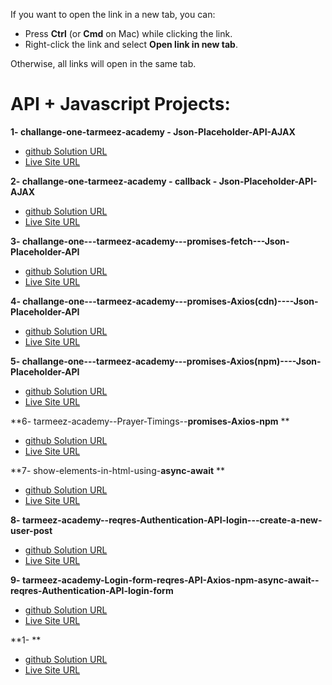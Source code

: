 
If you want to open the link in a new tab, you can:

- Press **Ctrl** (or **Cmd** on Mac) while clicking the link.
- Right-click the link and select **Open link in new tab**.

Otherwise, all links will open in the same tab.

# API + Javascript Projects:

**1- challange-one-tarmeez-academy - Json-Placeholder-API-AJAX**

- <a href="https://github.com/olahasan/challange-one-tarmeez-academy---Json-Placeholder-API-AJAX" target="_blank">github Solution URL</a>
- <a href="https://olahasan.github.io/challange-one-tarmeez-academy---Json-Placeholder-API-AJAX/" target="_blank">Live Site URL</a>

**2- challange-one-tarmeez-academy - callback - Json-Placeholder-API-AJAX**

- <a href="https://github.com/olahasan/challange-one-tarmeez-academy---callback-Json-Placeholder-API-AJAX" target="_blank">github Solution URL</a>
- <a href="https://olahasan.github.io/challange-one-tarmeez-academy---callback-Json-Placeholder-API-AJAX/" target="_blank">Live Site URL</a>

**3- challange-one---tarmeez-academy---**promises-fetch**---Json-Placeholder-API**

- <a href="https://github.com/olahasan/challange-one---tarmeez-academy---promises-fetch---Json-Placeholder-API" target="_blank">github Solution URL</a>
- <a href="https://olahasan.github.io/challange-one---tarmeez-academy---promises-fetch---Json-Placeholder-API/" target="_blank">Live Site URL</a>

**4- challange-one---tarmeez-academy---**promises-Axios(cdn)**----Json-Placeholder-API**

- <a href="https://github.com/olahasan/challange-one---tarmeez-academy---promises-Axios-cdn----Json-Placeholder-API" target="_blank">github Solution URL</a>
- <a href="https://olahasan.github.io/challange-one---tarmeez-academy---promises-Axios-cdn----Json-Placeholder-API/" target="_blank">Live Site URL</a>

**5- challange-one---tarmeez-academy---**promises-Axios(npm)**----Json-Placeholder-API**

- <a href="https://github.com/olahasan/challange-one---tarmeez-academy---promises-Axios-npm----Json-Placeholder-API" target="_blank">github Solution URL</a>
- <a href="https://challange-tarmeez-axios-npm.netlify.app/" target="_blank">Live Site URL</a>

**6- tarmeez-academy--Prayer-Timings--**promises-Axios-npm** **

- <a href="https://github.com/olahasan/tarmeez-academy--Prayer-Timings--promises-Axios-npm?tab=readme-ov-file" target="_blank">github Solution URL</a>
- <a href="https://olahasan.github.io/tarmeez-academy--Prayer-Timings--promises-Axios-npm/" target="_blank">Live Site URL</a>

**7- show-elements-in-html-using-**async-await** **

- <a href="https://github.com/olahasan/show-elements-in-html-using-async-await" target="_blank">github Solution URL</a>
- <a href="https://olahasan.github.io/show-elements-in-html-using-async-await/" target="_blank">Live Site URL</a>


**8- tarmeez-academy--reqres-Authentication-API-login---create-a-new-user-post**

- <a href="https://github.com/olahasan/tarmeez-academy--reqres-Authentication-API-login---create-a-new-user-post?tab=readme-ov-file" target="_blank">github Solution URL</a>
- <a href="https://olahasan.github.io/tarmeez-academy--reqres-Authentication-API-login---create-a-new-user-post/" target="_blank">Live Site URL</a>


**9- tarmeez-academy-Login-form-reqres-API-Axios-npm-async-await--reqres-Authentication-API-login-form**

- <a href="https://github.com/olahasan/tarmeez-academy-Login-form-reqres-API-Axios-npm-async-await--reqres-Authentication-API-login-form" target="_blank">github Solution URL</a>
- <a href="https://olahasan.github.io/tarmeez-academy-Login-form-reqres-API-Axios-npm-async-await--reqres-Authentication-API-login-form/" target="_blank">Live Site URL</a>


**1- **

- <a href="" target="_blank">github Solution URL</a>
- <a href="" target="_blank">Live Site URL</a>




